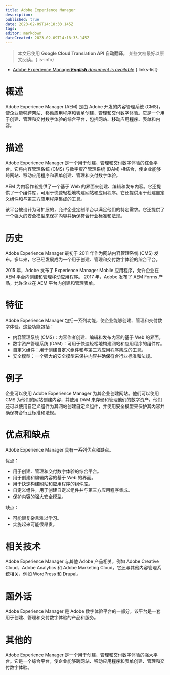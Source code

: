 ```yaml
---
title: Adobe Experience Manager
description: 
published: true
date: 2023-02-09T14:18:33.145Z
tags: 
editor: markdown
dateCreated: 2023-02-09T14:18:33.145Z
---
```


> 本文已使用 **Google Cloud Translation API 自动翻译**。
某些文档最好以原文阅读。{.is-info}



- [Adobe Experience Manager***English** document is available*](/en/Knowledge-base/Dictionary/adobe-experience-manager)
{.links-list}


# 概述
Adobe Experience Manager (AEM) 是由 Adobe 开发的内容管理系统 (CMS)，使企业能够跨网站、移动应用程序和表单创建、管理和交付数字体验。它是一个用于创建、管理和交付数字体验的综合平台，包括网站、移动应用程序、表单和内容。

# 描述
Adobe Experience Manager 是一个用于创建、管理和交付数字体验的综合平台。它将内容管理系统 (CMS) 与数字资产管理系统 (DAM) 相结合，使企业能够跨网站、移动应用程序和表单创建、管理和交付数字体验。

AEM 为内容作者提供了一个基于 Web 的界面来创建、编辑和发布内容。它还提供了一个组件库，可用于快速轻松地构建网站和应用程序。它还提供用于创建自定义组件和与第三方应用程序集成的工具。

该平台被设计为可扩展的，允许企业定制平台以满足他们的特定需求。它还提供了一个强大的安全模型来保护内容并确保符合行业标准和法规。

# 历史
Adobe Experience Manager 最初于 2011 年作为网站内容管理系统 (CMS) 发布。多年来，它已经发展成为一个用于创建、管理和交付数字体验的综合平台。

2015 年，Adobe 发布了 Experience Manager Mobile 应用程序，允许企业在 AEM 平台内创建和管理移动应用程序。 2017 年，Adobe 发布了 AEM Forms 产品，允许企业在 AEM 平台内创建和管理表单。

# 特征
Adobe Experience Manager 包括一系列功能，使企业能够创建、管理和交付数字体验。这些功能包括：

- 内容管理系统 (CMS)：内容作者创建、编辑和发布内容的基于 Web 的界面。
- 数字资产管理系统 (DAM)：可用于快速轻松地构建网站和应用程序的组件库。
- 自定义组件：用于创建自定义组件和与第三方应用程序集成的工具。
- 安全模型：一个强大的安全模型来保护内容并确保符合行业标准和法规。

# 例子
企业可以使用 Adobe Experience Manager 为其企业创建网站。他们可以使用 CMS 为他们的网站创建内容，并使用 DAM 来存储和管理他们的数字资产。他们还可以使用自定义组件为其网站创建自定义组件，并使用安全模型来保护其内容并确保符合行业标准和法规。

# 优点和缺点
Adobe Experience Manager 具有一系列优点和缺点。

优点：
- 用于创建、管理和交付数字体验的综合平台。
- 用于创建和编辑内容的基于 Web 的界面。
- 用于快速构建网站和应用程序的组件库。
- 自定义组件，用于创建自定义组件并与第三方应用程序集成。
- 保护内容的强大安全模型。

缺点：
- 可能很复杂且难以学习。
- 实施起来可能很昂贵。

# 相关技术
Adobe Experience Manager 与其他 Adobe 产品相关，例如 Adobe Creative Cloud、Adobe Analytics 和 Adobe Marketing Cloud。它还与其他内容管理系统相关，例如 WordPress 和 Drupal。

# 题外话
Adobe Experience Manager 是 Adobe 数字体验平台的一部分，该平台是一套用于创建、管理和交付数字体验的产品和服务。

# 其他的
Adobe Experience Manager 是一个用于创建、管理和交付数字体验的强大平台。它是一个综合平台，使企业能够跨网站、移动应用程序和表单创建、管理和交付数字体验。